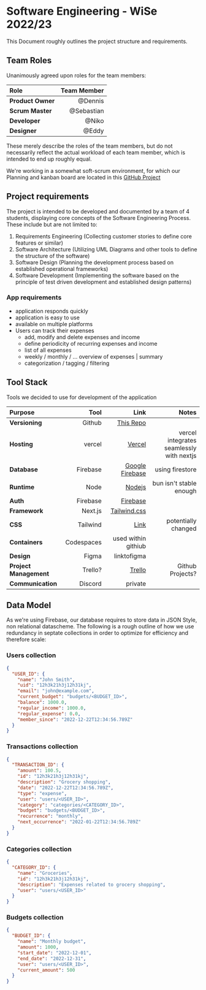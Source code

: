 # **Software Engineering** - WiSe 2022/23

This Document roughly outlines the project structure and requirements.

## **Team Roles**

Unanimously agreed upon roles for the team members:

| **Role**          | **Team Member** |
| :---------------- | --------------: |
| **Product Owner** |         @Dennis |
| **Scrum Master**  |      @Sebastian |
| **Developer**     |           @Niko |
| **Designer**      |           @Eddy |

These merely describe the roles of the team members, but do not necessarily reflect the actual workload of each team member, which is intended to end up roughly equal.

We're working in a somewhat soft-scrum environment, for which our Planning and kanban board are located in this [GitHub Project](https://github.com/users/53854/projects/5)

## **Project requirements**

The project is intended to be developed and documented by a team of 4 students, displaying core concepts of the Software Engineering Process.  
These include but are not limited to:

1. Requirements Engineering (Collecting customer stories to define core features or similar)
2. Software Architecture (Utilizing UML Diagrams and other tools to define the structure of the software)
3. Software Design (Planning the development process based on established operational frameworks)
4. Software Development (Implementing the software based on the principle of test driven development and established design patterns)

### **App requirements**

- application responds quickly
- application is easy to use
- available on multiple platforms
- Users can track their expenses
  - add, modify and delete expenses and income
  - define periodicity of recurring expenses and income
  - list of all expenses
  - weekly / monthly / ... overview of expenses | summary
  - categorization / tagging / filtering

## **Tool Stack**

Tools we decided to use for development of the application

| **Purpose**            |   **Tool** |                                                        **Link** |                                **Notes** |
| :--------------------- | ---------: | --------------------------------------------------------------: | ---------------------------------------: |
| **Versioning**         |     Github |                     [This Repo](https://github.com/53854/SWE_1) |                                          |
| **Hosting**            |     vercel |                                   [Vercel](https://vercel.com/) | vercel integrates seamlessly with nextjs |
| **Database**           |   Firebase |                 [Google Firebase](https://firebase.google.com/) |                          using firestore |
| **Runtime**            |       Node |                                [Nodejs](https://nodejs.org/en/) |                  bun isn't stable enough |
| **Auth**               |   Firebase |               [Firebase](https://firebase.google.com/docs/auth) |                                          |
| **Framework**          |    Next.js |                             [Tailwind.css](https://nextjs.org/) |                                          |
| **CSS**                |   Tailwind |                                [Link](https://tailwindcss.com/) |                      potentially changed |
| **Containers**         | Codespaces |                                             used within githiub |                                          |
| **Design**             |      Figma |                                                     linktofigma |                                          |
| **Project Management** |    Trello? | [Trello](https://trello.com/b/1Z7Z7Z7Zsoftware-engineering-101) |                         Github Projects? |
| **Communication**      |    Discord |                                                         private |                                          |

## **Data Model**

As we're using Firebase, our database requires to store data in JSON Style, non relational datascheme.
The following is a rough outline of how we use redundancy in septate collections in order to optimize for efficiency and therefore scale:

### Users collection

```json
{
  "USER_ID": {
    "name": "John Smith",
    "uid": "12h3k21h3j12h31kj",
    "email": "john@example.com",
    "current_budget": "budgets/<BUDGET_ID>",
    "balance": 1000.0,
    "regular_income": 1000.0,
    "regular_expense": 0.0,
    "member_since": "2022-12-22T12:34:56.789Z"
  }
}
```

### Transactions collection

```json
{
  "TRANSACTION_ID": {
    "amount": 100.5,
    "id": "12h3k21h3j12h31kj",
    "description": "Grocery shopping",
    "date": "2022-12-22T12:34:56.789Z",
    "type": "expense",
    "user": "users/<USER_ID>",
    "category": "categories/<CATEGORY_ID>",
    "budget": "budgets/<BUDGET_ID>",
    "recurrence": "monthly",
    "next_occurrence": "2022-01-22T12:34:56.789Z"
  }
}
```

### Categories collection

```json
{
  "CATEGORY_ID": {
    "name": "Groceries",
    "id": "12h3k21h3j12h31kj",
    "description": "Expenses related to grocery shopping",
    "user": "users/<USER_ID>"
  }
}
```

### Budgets collection

```json
{
  "BUDGET_ID": {
    "name": "Monthly budget",
    "amount": 1000,
    "start_date": "2022-12-01",
    "end_date": "2022-12-31",
    "user": "users/<USER_ID>",
    "current_amount": 500
  }
}
```
